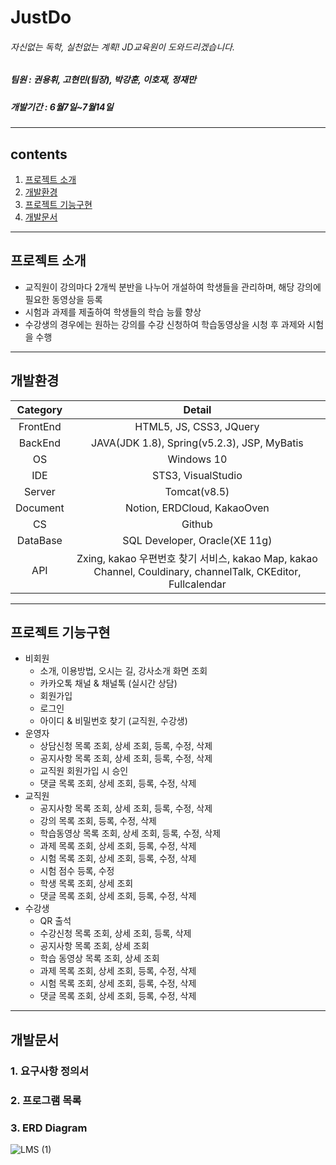 # JustDo
###### 자신없는 독학, 실천없는 계획! JD교육원이 도와드리겠습니다.
##### 팀원 : 권용휘, 고현민(팀장), 박강훈, 이호재, 정재만
##### 개발기간 : 6월7일~7월14일
---
## contents
1. [프로젝트 소개](#프로젝트-소개)
2. [개발환경](#개발환경)
3. [프로젝트 기능구현](#프로젝트-기능구현)
4. [개발문서](#개발문서)
---
## 프로젝트 소개
- 교직원이 강의마다  2개씩 분반을 나누어 개설하여 학생들을 관리하며, 해당 강의에 필요한 동영상을 등록
- 시험과 과제를 제출하여 학생들의 학습 능률 향상
- 수강생의 경우에는 원하는 강의를 수강 신청하여 학습동영상을 시청 후 과제와 시험을 수행

---
## 개발환경
|Category|Detail|
|:--:|:--:|
|FrontEnd|HTML5, JS, CSS3, JQuery|
|BackEnd|JAVA(JDK 1.8), Spring(v5.2.3), JSP, MyBatis|
|OS|Windows 10|
|IDE|STS3, VisualStudio|
|Server|Tomcat(v8.5)|
|Document|Notion, ERDCloud, KakaoOven|
|CS|Github|
|DataBase|SQL Developer, Oracle(XE 11g)|
|API|Zxing, kakao 우편번호 찾기 서비스, kakao Map, kakao Channel, Couldinary, channelTalk, CKEditor, Fullcalendar|

---
## 프로젝트 기능구현
- 비회원
  - 소개, 이용방법, 오시는 길, 강사소개 화면 조회
  - 카카오톡 채널 &  채널톡 (실시간 상담)
  - 회원가입
  - 로그인
  - 아이디 & 비밀번호 찾기 (교직원, 수강생)
- 운영자
  - 상담신청 목록 조회, 상세 조회, 등록, 수정, 삭제
  - 공지사항 목록 조회, 상세 조회, 등록, 수정, 삭제
  - 교직원 회원가입 시 승인
  - 댓글 목록 조회, 상세 조회, 등록, 수정, 삭제
- 교직원
  - 공지사항 목록 조회, 상세 조회, 등록, 수정, 삭제
  - 강의 목록 조회, 등록, 수정, 삭제
  - 학습동영상 목록 조회, 상세 조회, 등록, 수정, 삭제
  - 과제 목록 조회, 상세 조회, 등록, 수정, 삭제
  - 시험 목록 조회, 상세 조회, 등록, 수정, 삭제
  - 시험 점수 등록, 수정
  - 학생 목록 조회, 상세 조회
  - 댓글 목록 조회, 상세 조회, 등록, 수정, 삭제
- 수강생
  - QR 출석
  - 수강신청 목록 조회, 상세 조회, 등록, 삭제
  - 공지사항 목록 조회, 상세 조회
  - 학습 동영상 목록 조회, 상세 조회
  - 과제 목록 조회, 상세 조회, 등록, 수정, 삭제
  - 시험 목록 조회, 상세 조회, 등록, 수정, 삭제
  - 댓글 목록 조회, 상세 조회, 등록, 수정, 삭제

---
## 개발문서
### 1. 요구사항 정의서
### 2. 프로그램 목록
### 3. ERD Diagram
![LMS (1)](https://user-images.githubusercontent.com/49228005/126335276-2d0342ab-4c89-4fd1-9fa4-8e76a9be4c6e.png)
